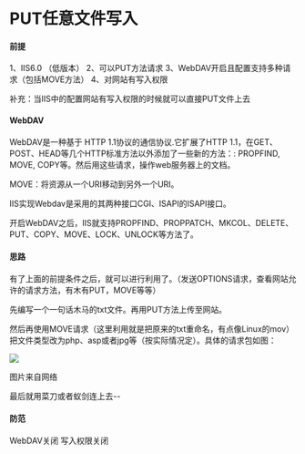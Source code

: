 # PUT任意文件写入

#### 前提
1、IIS6.0 （低版本）
2、可以PUT方法请求
3、WebDAV开启且配置支持多种请求（包括MOVE方法）
4、对网站有写入权限

补充：当IIS中的配置网站有写入权限的时候就可以直接PUT文件上去

#### WebDAV
WebDAV是一种基于 HTTP 1.1协议的通信协议.它扩展了HTTP 1.1，在GET、POST、HEAD等几个HTTP标准方法以外添加了一些新的方法：: PROPFIND, MOVE, COPY等。然后用这些请求，操作web服务器上的文档。

MOVE：将资源从一个URI移动到另外一个URI。

IIS实现Webdav是采用的其两种接口CGI、ISAPI的ISAPI接口。

开启WebDAV之后，IIS就支持PROPFIND、PROPPATCH、MKCOL、DELETE、PUT、COPY、MOVE、LOCK、UNLOCK等方法了。

#### 思路
有了上面的前提条件之后，就可以进行利用了。（发送OPTIONS请求，查看网站允许的请求方法，有木有PUT，MOVE等等）

先编写一个一句话木马的txt文件。再用PUT方法上传至网站。

然后再使用MOVE请求（这里利用就是把原来的txt重命名，有点像Linux的mov）把文件类型改为php、asp或者jpg等（按实际情况定）。具体的请求包如图：

![](https://github.com/saiyanlee/Record/blob/master/Sys/IIS/PUT任意文件写入/images/1.png)

图片来自网络

最后就用菜刀或者蚁剑连上去--

#### 防范
WebDAV关闭
写入权限关闭